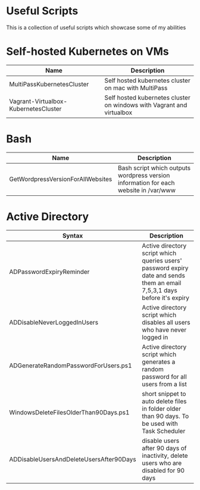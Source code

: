 
# Useful Scripts
This is a collection of useful scripts which showcase some of my abilities 

# Self-hosted Kubernetes on VMs
| Name      | Description |
| ----------- | ----------- |
| MultiPassKubernetesCluster | Self hosted kubernetes cluster on mac with MultiPass |
| Vagrant-Virtualbox-KubernetesCluster | Self hosted kubernetes cluster on windows with Vagrant and virtualbox |

# Bash
| Name      | Description |
| ----------- | ----------- |
| GetWordpressVersionForAllWebsites | Bash script which outputs wordpress version information for each website in /var/www |

# Active Directory
| Syntax      | Description |
| ----------- | ----------- |
| ADPasswordExpiryReminder | Active directory script which queries users' password expiry date and sends them an email 7,5,3,1 days before it's expiry |
| ADDisableNeverLoggedInUsers | Active directory script which disables all users who have never logged in |
| ADGenerateRandomPasswordForUsers.ps1 | Active directory script which generates a random password for all users from a list |
| WindowsDeleteFilesOlderThan90Days.ps1 | short snippet to auto delete files in folder older than 90 days. To be used with Task Scheduler |
| ADDisableUsersAndDeleteUsersAfter90Days | disable users after 90 days of inactivity, delete users who are disabled for 90 days |


